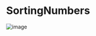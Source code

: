 # SortingNumbers

![image](https://github.com/Carolsankho/SortingNumbers/assets/122424835/2a8f10e8-86b5-4aa4-9425-d28e8731c936)
